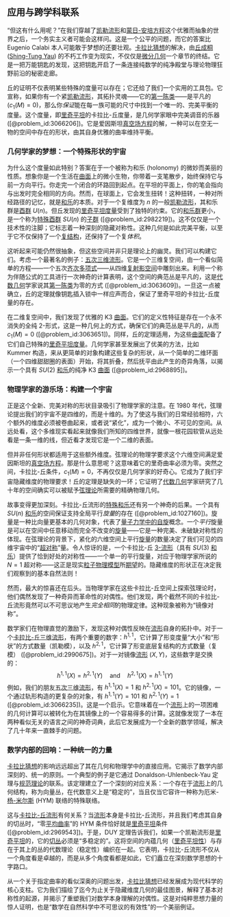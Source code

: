 ## 应用与跨学科联系

“但这有什么用呢？”在我们穿越了[凯勒流形](@article_id:321596)和[蒙日-安培方程](@article_id:332306)这个优雅而抽象的世界之后，一个务实主义者可能会这样问。这是一个公平的问题，而它的答案比 Eugenio Calabi 本人可能敢于梦想的还要壮观。[卡拉比猜想](@article_id:360279)的解决，由[丘成桐](@article_id:640115) ([Shing-Tung Yau](@article_id:640115)) 的不朽工作变为现实，不仅仅是[微分几何](@article_id:306240)一个章节的终结。它是一把万能钥匙的发现，这把钥匙开启了一条连接纯数学的纯净殿堂与理论物理狂野前沿的秘密走廊。

丘的证明不仅表明某些特殊的度量可以存在；它还给了我们一个实用的工具包。它宣称，如果你有一个紧[凯勒流形](@article_id:321596)，其拓扑灵魂——它的[第一陈类](@article_id:380096)——是平凡的 ($c_1(M)=0$)，那么你*保证*能在每一族可能的尺寸中找到一个唯一的、完美平衡的度量。这个度量，即[里奇平坦](@article_id:319501)的卡拉比-丘度量，是几何学家眼中完美调音的乐器 ([@problem_id:3066206])。它是爱因斯坦[真空场方程](@article_id:330221)的解，一种可以在空无一物的空间中存在的形状，由其自身优雅的曲率维持平衡。

### 几何学家的梦想：一个特殊形状的宇宙

为什么这个度量如此特别？答案在于一个被称为和乐 (holonomy) 的微妙而美丽的性质。想象你是一个生活在[曲面](@article_id:331153)上的微小生物，你带着一支笔散步，始终保持它与前一方向平行。你走完一个闭合的环路回到起点。在平坦的平面上，你的笔会指向与出发时完全相同的方向。然而，在球面上，它会发生扭转！这种扭转，一种对所经路径的记忆，就是[和乐](@article_id:297502)的本质。对于一个复维度为 $n$ 的一般[凯勒流形](@article_id:321596)，其和乐群是[酉群](@article_id:299050) $U(n)$。但丘发现的[里奇平坦度量](@article_id:319822)受到了独特的约束。它的[和乐群](@article_id:370491)更小，是一个称为[特殊酉群](@article_id:298594) $SU(n)$ 的[子群](@article_id:306585) ([@problem_id:2982219])。这不仅仅是一个技术性的注脚；它标志着一种深刻的隐藏对称性。这种几何是如此完美平衡，以至于它不仅保持了一个[复结构](@article_id:332830)，还保持了一个复*体积*。

这听起来可能仍然很抽象，但这些空间并非只是理论上的幽灵。我们可以构建它们。考虑一个最著名的例子：[五次三维流形](@article_id:322127)。它是一个三维复空间，由一个看似简单的方程——一个五次[齐次多项式](@article_id:357063)——从四维[复射影空间](@article_id:332104)中雕刻出来。利用一个称为伴随公式的工具进行一次神奇的计算表明，这个空间的典范丛是平凡的，这是[代数几何](@article_id:316707)学家说其[第一陈类](@article_id:380096)为零的方式 ([@problem_id:3063609])。一旦这一点被确立，丘的定理就像钥匙插入锁中一样应声而合，保证了里奇平坦的卡拉比-丘度量的存在。

在二维复空间中，我们发现了优雅的 K3 [曲面](@article_id:331153)。它们的定义性特征是存在一个永不消失的全纯 2-形式，这是一种几何上的方式，确保它们的典范丛是平凡的，从而 $c_1(M)=0$ ([@problem_id:3063651])。同样，丘的定理适用，为这些[曲面](@article_id:331153)配备了它们自己特殊的[里奇平坦度量](@article_id:319822)。几何学家甚至发展出了优美的方法，比如 Kummer 构造，来从更简单的对象构建这些复杂的形状，从一个简单的二维环面（一个四维甜甜圈的表面）开始，将其折叠，然后抚平由此产生的奇异角落，以揭示一个具有 $SU(2)$ [和乐](@article_id:297502)的纯净 K3 [曲面](@article_id:331153) ([@problem_id:2968895])。

### 物理学家的游乐场：构建一个宇宙

正是这个全新、完美对称的形状目录吸引了物理学家的注意。在 1980 年代，弦理论提出我们的宇宙不是四维的，而是十维的。为了使这与我们的日常经验相符，六个额外的维度必须被卷曲起来，或者说“紧化”，成为一个微小、不可见的空间。从远处看，这个多维现实看起来就像我们所知的四维世界，就像一根花园软管从远处看是一条一维的线，但近看才发现它是一个二维的表面。

但并非任何形状都适用于这些额外维度。弦理论的物理学要求这个六维空间满足爱因斯坦的[真空场方程](@article_id:330221)。那是什么意思呢？这意味着它的里奇曲率必须为零。突然之间，卡拉比-丘条件，$c_1(M)=0$，不再仅仅是几何学家的好奇心。它成为了我们宇宙隐藏维度的物理要求！丘的定理是缺失的一环；它证明了[代数几何](@article_id:316707)学家研究了几十年的空间确实可以被赋予[弦理论](@article_id:306111)所需要的精确物理几何。

故事变得更加深刻。卡拉比-丘流形的[特殊和乐](@article_id:319293)还有另一个神奇的后果。一个具有 $SU(n)$ [和乐](@article_id:297502)的空间保证支持全局平行*旋量*的存在 ([@problem_id:1027160])。旋量是一种比向量更基本的几何对象，代表了[量子力学中的自旋](@article_id:379188)概念。一个*平行*旋量是可以在空间中任意移动而完全不改变的[旋量](@article_id:318458)——它是一种完美、未破缺对称性的体现。在弦理论的背景下，紧化的六维空间上平行[旋量](@article_id:318458)的数量决定了我们可见的四维宇宙中的“[超对称](@article_id:316186)”量。令人惊讶的是，一个卡拉比-丘 [3-流形](@article_id:377799)（具有 $SU(3)$ [和乐](@article_id:297502)）提供了恰到好处的对称性——一个单一的平行旋量，对应于物理学家所说的 $N=1$ 超对称——这正是现实[粒子物理模型](@article_id:317166)所[期望](@article_id:311378)的。隐藏维度的形状正在决定我们观察到的基本自然法则！

然而，最大的惊喜还在后头。当物理学家在这些卡拉比-丘空间上探索弦理论时，他们偶然发现了一种奇异而革命性的对偶性。他们发现，两个截然不同的卡拉比-丘流形竟然可以不可思议地产生*完全相同*的物理定律。这种现象被称为“镜像对称”。

数学家们在物理直觉的激励下，发现这种对偶性反映在[流形](@article_id:313450)自身的拓扑中。对于一个[卡拉比-丘三维流形](@article_id:321547)，有两个重要的数字：$h^{1,1}$，它计算了形变度量“大小”和“形状”的方式数量（凯勒模），以及 $h^{2,1}$，它计算了形变底层复结构的方式数量（复模） ([@problem_id:2990675])。对于一对镜像[流形](@article_id:313450) $(X, Y)$，这些数字是交换的：
$$h^{1,1}(X) = h^{2,1}(Y) \quad \text{and} \quad h^{2,1}(X) = h^{1,1}(Y)$$
例如，我们的朋友[五次三维流形](@article_id:322127)，有 $h^{1,1}(X)=1$ 和 $h^{2,1}(X)=101$。它的镜像，一个通过轨形构造的更复杂的对象，有 $h^{1,1}(Y)=101$ 和 $h^{2,1}(Y)=1$ ([@problem_id:3066235])。这是一个启示。它意味着在一个[流形](@article_id:313450)上的一项困难的几何计算可以被转化为在其镜像上的一个容易得多的计算。这就像发现了一本在两种看似无关的语言之间的神奇词典，此后它发展成为一个全新的数学领域，解决了几十年来一直棘手的问题。

### 数学内部的回响：一种统一的力量

[卡拉比猜想](@article_id:360279)的影响远远超出了其在几何和物理学中的直接应用。它揭示了数学内部深刻的、统一的原则。一个典型的例子是它通过 Donaldson-Uhlenbeck-Yau 定理与[规范理论](@article_id:303427)的联系。该定理建立了一个深刻的对应关系：一个存在于[流形](@article_id:313450)上的几何结构，称为向量丛，在代数意义上是“稳定的”，当且仅当它容许一种称为厄米-[杨-米尔斯](@article_id:372812) (HYM) 联络的特殊联络。

这与[卡拉比-丘流形](@article_id:319657)有何关系？当[流形](@article_id:313450)本身是卡拉比-丘流形，并且我们考虑其自身的切丛时，“零[平均曲率](@article_id:322550)”的 HYM 条件恰好就是[里奇平坦](@article_id:319501)条件 ([@problem_id:2969543])。于是，DUY 定理告诉我们，如果一个凯勒流形是[里奇平坦](@article_id:319501)的，它的[切丛](@article_id:321698)必须是“多稳定的”。这将空间的内蕴几何（[里奇平坦性](@article_id:367086)）与存在于其上的丛的代数理论（稳定性）编织在一起。它表明，卡拉比-丘流形不仅从一个角度看是卓越的，而是从多个角度看都是如此，它们矗立在深刻数学思想的十字路口。

从一个关于指定曲率的看似深奥的问题出发，[卡拉比猜想](@article_id:360279)已经发展成为现代科学的核心支柱。它为我们描绘了迄今为止关于隐藏维度几何的最佳图景，解释了基本对称性的起源，并揭示了重塑我们对数学本身理解的对偶性。这是对纯粹思想力量的惊人证明，也是“数学在自然科学中不可思议的有效性”的一个美丽例证。